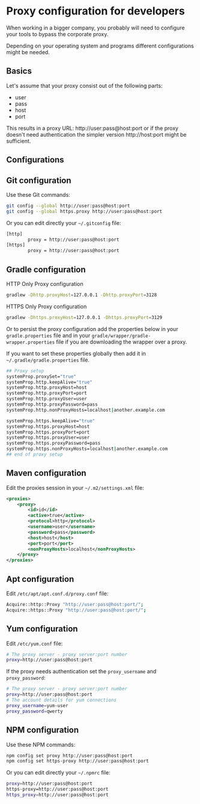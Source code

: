# Proxy configuration for developers

When working in a bigger company, you probably will need to configure your tools to bypass the corporate proxy.

Depending on your operating system and programs different configurations might be needed.

## Basics

Let's assume that your proxy consist out of the following parts:

- user
- pass
- host
- port

This results in a proxy URL: http://user:pass@host:port or if the proxy doesn't need authentication the simpler version http://host:port might be sufficient.


## Configurations

## Git configuration

Use these Git commands:

```bash
git config --global http://user:pass@host:port
git config --global https.proxy http://user:pass@host:port
```

Or you can edit directly your ```~/.gitconfig``` file:

```bash
[http]
        proxy = http://user:pass@host:port
[https]
        proxy = http://user:pass@host:port
```

## Gradle configuration

HTTP Only Proxy configuration
```bash
gradlew -Dhttp.proxyHost=127.0.0.1 -Dhttp.proxyPort=3128
```

HTTPS Only Proxy configuration
```bash
gradlew -Dhttps.proxyHost=127.0.0.1 -Dhttps.proxyPort=3129
```

Or to persist the proxy configuration add the properties below in your ```gradle.properties``` file and in your ```gradle/wrapper/gradle-wrapper.properties``` file if you are downloading the wrapper over a proxy.

If you want to set these properties globally then add it in ```~/.gradle/gradle.properties``` file.

```bash
## Proxy setup
systemProp.proxySet="true"
systemProp.http.keepAlive="true"
systemProp.http.proxyHost=host
systemProp.http.proxyPort=port
systemProp.http.proxyUser=user
systemProp.http.proxyPassword=pass
systemProp.http.nonProxyHosts=localhost|another.example.com

systemProp.https.keepAlive="true"
systemProp.https.proxyHost=host
systemProp.https.proxyPort=port
systemProp.https.proxyUser=user
systemProp.https.proxyPassword=pass
systemProp.https.nonProxyHosts=localhost|another.example.com
## end of proxy setup
```

## Maven configuration

Edit the proxies session in your ```~/.m2/settings.xml``` file:

```xml
<proxies>
    <proxy>
        <id>id</id>
        <active>true</active>
        <protocol>http</protocol>
        <username>user</username>
        <password>pass</password>
        <host>host</host>
        <port>port</port>
        <nonProxyHosts>localhost</nonProxyHosts>
    </proxy>
</proxies>
```

## Apt configuration

Edit ```/etc/apt/apt.conf.d/proxy.conf``` file:

```bash
Acquire::http::Proxy "http://user:pass@host:port/";
Acquire::https::Proxy "http://user:pass@host:port/";
```
## Yum configuration

Edit ```/etc/yum.conf``` file:

```bash
# The proxy server - proxy server:port number
proxy=http://user:pass@host:port
```

If the proxy needs authentication set the ```proxy_username``` and ```proxy_password```:
 
```bash
# The proxy server - proxy server:port number
proxy=http://user:pass@host:port
# The account details for yum connections
proxy_username=yum-user
proxy_password=qwerty
```

## NPM configuration

Use these NPM commands:

```bash
npm config set proxy http://user:pass@host:port
npm config set https-proxy http://user:pass@host:port
```

Or you can edit directly your ```~/.npmrc``` file:

```bash
proxy=http://user:pass@host:port
https-proxy=http://user:pass@host:port
https_proxy=http://user:pass@host:port
```